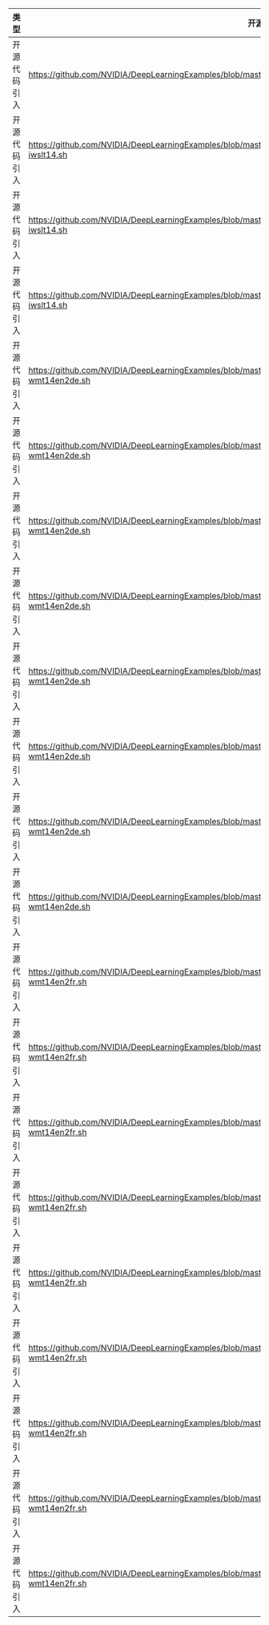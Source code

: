 | 类型 | 开源代码地址 | 文件名 | 公网IP地址/公网URL地址/域名/邮箱地址 |用途说明|
| ---- | ------------ | ------ | ------------------------------------ | -------- |
| 开源代码引入 | https://github.com/NVIDIA/DeepLearningExamples/blob/master/PyTorch/Translation/Transformer/requirements.txt |Transformer_ID0105_for_PyTorch/requirements.txt |https://github.com/NVIDIA/dllogger.git|requirements.txt中dllogger在开源社区中的git链接配置|
| 开源代码引入 | https://github.com/NVIDIA/DeepLearningExamples/blob/master/PyTorch/Translation/Transformer/examples/translation/prepare-iwslt14.sh |Transformer_ID0105_for_PyTorch/examples/translation/prepare-iwslt14.sh|https://github.com/moses-smt/mosesdecoder.git|mosesdecoder在开源社区的git链接配置|
| 开源代码引入 | https://github.com/NVIDIA/DeepLearningExamples/blob/master/PyTorch/Translation/Transformer/examples/translation/prepare-iwslt14.sh |Transformer_ID0105_for_PyTorch/examples/translation/prepare-iwslt14.sh |https://github.com/rsennrich/subword-nmt.git|subword-nmt在开源社区的git链接配置|
| 开源代码引入 | https://github.com/NVIDIA/DeepLearningExamples/blob/master/PyTorch/Translation/Transformer/examples/translation/prepare-iwslt14.sh |Transformer_ID0105_for_PyTorch/examples/translation/prepare-iwslt14.sh |https://wit3.fbk.eu/archive/2014-01/texts/de/en/de-en.tgz|iwslt14数据集开源社区tgz下载链接配置|
| 开源代码引入 | https://github.com/NVIDIA/DeepLearningExamples/blob/master/PyTorch/Translation/Transformer/examples/translation/prepare-wmt14en2de.sh |Transformer_ID0105_for_PyTorch/examples/translation/prepare-wmt14en2de.sh |https://github.com/moses-smt/mosesdecoder.git|mosesdecoder在开源社区的git链接配置|
| 开源代码引入 | https://github.com/NVIDIA/DeepLearningExamples/blob/master/PyTorch/Translation/Transformer/examples/translation/prepare-wmt14en2de.sh |Transformer_ID0105_for_PyTorch/examples/translation/prepare-wmt14en2de.sh |https://github.com/rsennrich/subword-nmt.git|subword-nmt在开源社区的git链接配置|
| 开源代码引入 | https://github.com/NVIDIA/DeepLearningExamples/blob/master/PyTorch/Translation/Transformer/examples/translation/prepare-wmt14en2de.sh |Transformer_ID0105_for_PyTorch/examples/translation/prepare-wmt14en2de.sh |http://statmt.org/wmt13/training-parallel-europarl-v7.tgz|wmt13数据集training-parallel-europarl-v7在开源社区的tgz下载链接|
| 开源代码引入 | https://github.com/NVIDIA/DeepLearningExamples/blob/master/PyTorch/Translation/Transformer/examples/translation/prepare-wmt14en2de.sh |Transformer_ID0105_for_PyTorch/examples/translation/prepare-wmt14en2de.sh |http://statmt.org/wmt13/training-parallel-commoncrawl.tgz|wmt13数据集training-parallel-commoncrawl-v7在开源社区的tgz下载链接|
| 开源代码引入 | https://github.com/NVIDIA/DeepLearningExamples/blob/master/PyTorch/Translation/Transformer/examples/translation/prepare-wmt14en2de.sh |Transformer_ID0105_for_PyTorch/examples/translation/prepare-wmt14en2de.sh |http://data.statmt.org/wmt17/translation-task/training-parallel-nc-v12.tgz|wmt17数据集training-parallel-nc-v12在开源社区的tgz下载链接|
| 开源代码引入 | https://github.com/NVIDIA/DeepLearningExamples/blob/master/PyTorch/Translation/Transformer/examples/translation/prepare-wmt14en2de.sh |Transformer_ID0105_for_PyTorch/examples/translation/prepare-wmt14en2de.sh |http://data.statmt.org/wmt17/translation-task/dev.tgz|wmt17数据集dev在开源社区的tgz下载链接|
| 开源代码引入 | https://github.com/NVIDIA/DeepLearningExamples/blob/master/PyTorch/Translation/Transformer/examples/translation/prepare-wmt14en2de.sh |Transformer_ID0105_for_PyTorch/examples/translation/prepare-wmt14en2de.sh |http://statmt.org/wmt14/test-full.tgz|wmt14数据集test-full在开源社区的tgz下载链接|
| 开源代码引入 | https://github.com/NVIDIA/DeepLearningExamples/blob/master/PyTorch/Translation/Transformer/examples/translation/prepare-wmt14en2de.sh |Transformer_ID0105_for_PyTorch/examples/translation/prepare-wmt14en2de.sh |http://statmt.org/wmt14/training-parallel-nc-v9.tgz|wmt14数据集training-parallel-nc-v9在开源社区的tgz下载链接|
| 开源代码引入 | https://github.com/NVIDIA/DeepLearningExamples/blob/master/PyTorch/Translation/Transformer/examples/translation/prepare-wmt14en2fr.sh |Transformer_ID0105_for_PyTorch/examples/translation/prepare-wmt14en2fr.sh |https://github.com/moses-smt/mosesdecoder.git|mosesdecoder在开源社区的git链接配置|
| 开源代码引入 | https://github.com/NVIDIA/DeepLearningExamples/blob/master/PyTorch/Translation/Transformer/examples/translation/prepare-wmt14en2fr.sh |Transformer_ID0105_for_PyTorch/examples/translation/prepare-wmt14en2fr.sh |https://github.com/rsennrich/subword-nmt.git|subword-nmt在开源社区的git链接配置|
| 开源代码引入 | https://github.com/NVIDIA/DeepLearningExamples/blob/master/PyTorch/Translation/Transformer/examples/translation/prepare-wmt14en2fr.sh |Transformer_ID0105_for_PyTorch/examples/translation/prepare-wmt14en2fr.sh |http://statmt.org/wmt13/training-parallel-europarl-v7.tgz|wmt13数据集training-parallel-europarl-v7在开源社区的tgz下载链接|
| 开源代码引入 | https://github.com/NVIDIA/DeepLearningExamples/blob/master/PyTorch/Translation/Transformer/examples/translation/prepare-wmt14en2fr.sh |Transformer_ID0105_for_PyTorch/examples/translation/prepare-wmt14en2fr.sh |http://statmt.org/wmt13/training-parallel-commoncrawl.tgz|wmt13数据集training-parallel-commoncrawlv7在开源社区的tgz下载链接|
| 开源代码引入 | https://github.com/NVIDIA/DeepLearningExamples/blob/master/PyTorch/Translation/Transformer/examples/translation/prepare-wmt14en2fr.sh |Transformer_ID0105_for_PyTorch/examples/translation/prepare-wmt14en2fr.sh |http://statmt.org/wmt13/training-parallel-un.tgz|wmt13数据集training-parallel-un在开源社区的tgz下载链接|
| 开源代码引入 | https://github.com/NVIDIA/DeepLearningExamples/blob/master/PyTorch/Translation/Transformer/examples/translation/prepare-wmt14en2fr.sh |Transformer_ID0105_for_PyTorch/examples/translation/prepare-wmt14en2fr.sh |http://statmt.org/wmt14/training-parallel-nc-v9.tgz|wmt14数据集training-parallel-nc-v9在开源社区的tgz下载链接|
| 开源代码引入 | https://github.com/NVIDIA/DeepLearningExamples/blob/master/PyTorch/Translation/Transformer/examples/translation/prepare-wmt14en2fr.sh |Transformer_ID0105_for_PyTorch/examples/translation/prepare-wmt14en2fr.sh |http://statmt.org/wmt10/training-giga-fren.tar|wmt10数据集training-giga-fren在开源社区的tgz下载链接|
| 开源代码引入 | https://github.com/NVIDIA/DeepLearningExamples/blob/master/PyTorch/Translation/Transformer/examples/translation/prepare-wmt14en2fr.sh |Transformer_ID0105_for_PyTorch/examples/translation/prepare-wmt14en2fr.sh |http://statmt.org/wmt14/test-full.tgz|wmt14数据集test-full在开源社区的tgz下载链接|
| 开源代码引入 | https://github.com/NVIDIA/DeepLearningExamples/blob/master/PyTorch/Translation/Transformer/examples/translation/prepare-wmt14en2fr.sh |Transformer_ID0105_for_PyTorch/optim/cpex/amp/handle.py |https://nvidia.github.io/apex/amp.html#transition-guide-for-old-api-users|Amp API版本过旧时异常提示|